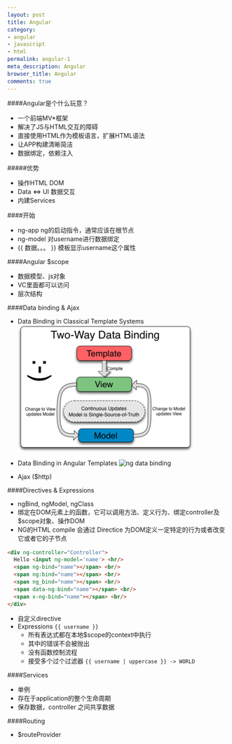 ```yaml
---
layout: post
title: Angular
category:
- angular
- javascript
- html
permalink: angular-1
meta_description: Angular
browser_title: Angular
comments: true
---
```


####Angular是个什么玩意？

  * 一个前端MV*框架
  * 解决了JS与HTML交互的障碍
  * 直接使用HTML作为模板语言，扩展HTML语法
  * 让APP构建清晰简洁
  * 数据绑定，依赖注入

#####优势

  * 操作HTML DOM
  * Data <=> UI 数据交互
  * 内建Services

####开始

  * ng-app ng的启动指令，通常应该在根节点
  * ng-model 对username进行数据绑定
  * {{ 数据。。。 }}  模板显示username这个属性

####Angular $scope

  * 数据模型、js对象
  * VC里面都可以访问
  * 层次结构

####Data binding & Ajax

  * Data Binding in Classical Template Systems
  ![classify data binding](/assets/images/ng-binding.png)

  * Data Binding in Angular Templates
  ![ng data binding](/assets/images/.png)

  * Ajax ($http)

####Directives & Expressions

  * ngBind, ngModel, ngClass
  * 绑定在DOM元素上的函数，它可以调用方法、定义行为、绑定controller及$scope对象、操作DOM
  * NG的HTML compile 会通过 Directice 为DOM定义一定特定的行为或者改变它或者它的子节点

```HTML
<div ng-controller="Controller">
  Hello <input ng-model='name'> <hr/>
  <span ng-bind="name"></span> <br/>
  <span ng:bind="name"></span> <br/>
  <span ng_bind="name"></span> <br/>
  <span data-ng-bind="name"></span> <br/>
  <span x-ng-bind="name"></span> <br/>
</div>
```

  * 自定义directive
  * Expressions  `{{ username }}`
    * 所有表达式都在本地$scope的context中执行
    * 其中的错误不会被抛出
    * 没有函数控制流程
    * 接受多个过个过滤器 `{{ username | uppercase }} -> WORLD`

####Services

  * 单例
  * 存在于application的整个生命周期
  * 保存数据，controller 之间共享数据

####Routing

  * $routeProvider
